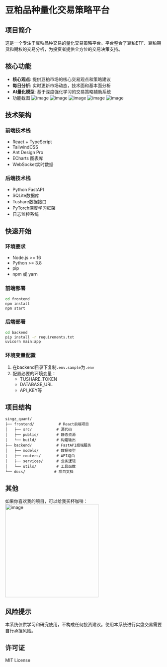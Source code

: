 # 豆粕品种量化交易策略平台

## 项目简介

这是一个专注于豆粕品种交易的量化交易策略平台。平台整合了豆粕ETF、豆粕期货和期权的交易分析，为投资者提供全方位的交易决策支持。

## 核心功能

- **核心观点**: 提供豆粕市场的核心交易观点和策略建议
- **每日分析**: 实时更新市场动态，技术面和基本面分析
- **AI量化模型**: 基于深度强化学习的交易策略辅助系统
- 功能截图
![image](https://github.com/user-attachments/assets/e2e7c614-299a-47b5-abc3-47cbcb27ae1a)
![image](https://github.com/user-attachments/assets/5a838f54-c7e4-4bea-b73b-f6d9fa2bad8a)
![image](https://github.com/user-attachments/assets/0ae27f63-8881-4bfd-b903-d7eebfac4ecf)
![image](https://github.com/user-attachments/assets/213f272b-3f89-47eb-a73f-decbdcc6f20c)
![image](https://github.com/user-attachments/assets/65212da6-9ae0-44e4-a247-c0d157d98b76)


## 技术架构

### 前端技术栈
- React + TypeScript
- TailwindCSS
- Ant Design Pro
- ECharts 图表库
- WebSocket实时数据

### 后端技术栈
- Python FastAPI
- SQLite数据库
- Tushare数据接口
- PyTorch深度学习框架
- 日志监控系统

## 快速开始

### 环境要求
- Node.js >= 16
- Python >= 3.8
- pip
- npm 或 yarn

### 前端部署
```bash
cd frontend
npm install
npm start
```

### 后端部署
```bash
cd backend
pip install -r requirements.txt
uvicorn main:app
```

### 环境变量配置
1. 在backend目录下复制`.env.sample`为`.env`
2. 配置必要的环境变量：
   - TUSHARE_TOKEN
   - DATABASE_URL
   - API_KEY等

## 项目结构
```
singz_quant/
├── frontend/           # React前端项目
│   ├── src/           # 源代码
│   ├── public/        # 静态资源
│   └── build/         # 构建输出
├── backend/           # FastAPI后端服务
│   ├── models/        # 数据模型
│   ├── routers/       # API路由
│   ├── services/      # 业务逻辑
│   └── utils/         # 工具函数
└── docs/             # 项目文档
```

## 其他
如果你喜欢我的项目，可以给我买杯咖啡：
<img src="https://github.com/user-attachments/assets/e75ef971-ff56-41e5-88b9-317595d22f81" alt="image" width="300" height="300">

## 风险提示

本系统仅供学习和研究使用，不构成任何投资建议。使用本系统进行实盘交易需要自行承担风险。

## 许可证

MIT License

